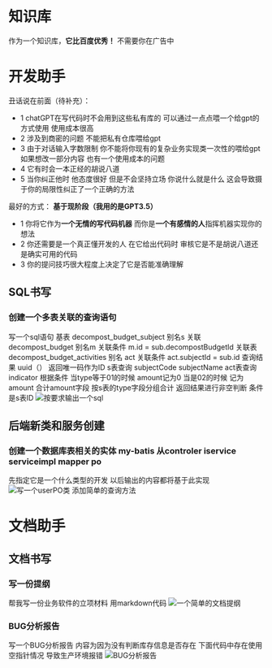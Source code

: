 # 知识库
作为一个知识库，**它比百度优秀！**
不需要你在广告中

# 开发助手
丑话说在前面（待补充）：
- 1 chatGPT在写代码时不会用到这些私有库的 可以通过一点点喂一个给gpt的方式使用  使用成本很高
- 2 涉及到商密的问题 不能把私有仓库喂给gpt
- 3 由于对话输入字数限制 你不能将你现有的复杂业务实现类一次性的喂给gpt  如果想改一部分内容 也有一个使用成本的问题
- 4 它有时会一本正经的胡说八道
- 5 当你纠正他时 他态度很好 但是不会坚持立场  你说什么就是什么  这会导致摄于你的局限性纠正了一个正确的方法

最好的方式：
**基于现阶段（我用的是GPT3.5）**
- 1 你将它作为**一个无情的写代码机器**  而你是**一个有感情的人**指挥机器实现你的想法 
- 2 你还需要是一个真正懂开发的人 在它给出代码时 审核它是不是胡说八道还是确实可用的代码
- 3 你的提问技巧很大程度上决定了它是否能准确理解

## SQL书写
### 创建一个多表关联的查询语句
写一个sql语句 基表 decompost_budget_subject 别名s 关联 decompost_budget 别名m 关联条件 m.id = sub.decompostBudgetId 关联表 decompost_budget_activities 别名 act 关联条件 act.subjectId = sub.id 查询结果 uuid（） 返回唯一码作为ID s表查询 subjectCode subjectName act表查询 indicator 根据条件 当type等于01的时候 amount记为0 当是02的时候 记为amount 合计amount字段 按s表的type字段分组合计 返回结果进行非空判断   条件是s表ID 
![按要求输出一个sql](https://user-images.githubusercontent.com/130332194/234523584-224d7e09-1980-4a86-b8d3-f1f22a2baa0a.png)
## 后端新类和服务创建
### 创建一个数据库表相关的实体 my-batis  从controler iservice serviceimpl mapper po 
先指定它是一个什么类型的开发  以后输出的内容都将基于此实现
![写一个userPO类 添加简单的查询方法](https://user-images.githubusercontent.com/130332194/234562530-215bbe4c-9b54-4727-96f6-56f453d9a455.png)



# 文档助手
## 文档书写
### 写一份提纲
帮我写一份业务软件的立项材料 用markdown代码
![一个简单的文档提纲](https://user-images.githubusercontent.com/130332194/234549153-abf63892-6c5d-415e-87f8-e971b9a563d3.png)
### BUG分析报告
写一个BUG分析报告 内容为因为没有判断库存信息是否存在 下面代码中存在使用空指针情况 导致生产环境报错 
![BUG分析报告](https://user-images.githubusercontent.com/130332194/234550999-355d4e91-311d-4b32-98ae-85379255b39d.png)
